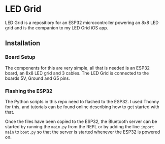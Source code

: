 # LED Grid

LED Grid is a repositiory for an ESP32 microcontroller powering an 8x8 LED grid and is the companion to my
LED Grid iOS app.

## Installation

### Board Setup

The components for this are very simple, all that is needed is an ESP32 board, an 8x8 LED grid and 3 cables.
The LED Grid is connected to the boards 5V, Ground and G5 pins.

### Flashing the ESP32

The Python scripts in this repo need to flashed to the ESP32. I used Thonny for this, and tutorials can be
found online describing how to get started with that.

Once the files have been copied to the ESP32, the Bluetooth server can be started by running the `main.py`
from the REPL or by adding the line `import main` to `boot.py` so that the server is started whenever the
ESP32 is powered on.
